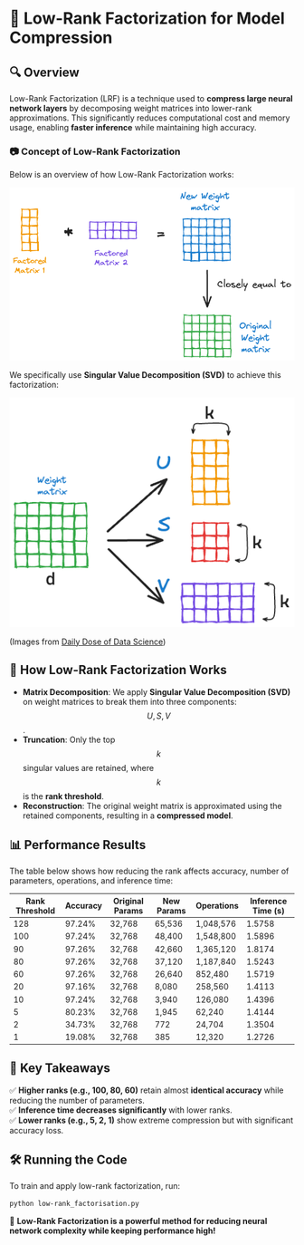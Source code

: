 # 🔢 Low-Rank Factorization for Model Compression

## 🔍 Overview

Low-Rank Factorization (LRF) is a technique used to **compress large neural network layers** by decomposing weight matrices into lower-rank approximations. This significantly reduces computational cost and memory usage, enabling **faster inference** while maintaining high accuracy.

### 📷 Concept of Low-Rank Factorization
Below is an overview of how Low-Rank Factorization works:

![Low-Rank Factorization](images/lrf.png)

We specifically use **Singular Value Decomposition (SVD)** to achieve this factorization:

![Singular Value Decomposition](images/svd.png)

(Images from [Daily Dose of Data Science](https://www.dailydoseofds.com/model-compression-a-critical-step-towards-efficient-machine-learning/))

## 🔬 How Low-Rank Factorization Works

- **Matrix Decomposition**: We apply **Singular Value Decomposition (SVD)** on weight matrices to break them into three components: $$ U, S, V $$.
- **Truncation**: Only the top  $$k$$ singular values are retained, where $$k$$ is the **rank threshold**.
- **Reconstruction**: The original weight matrix is approximated using the retained components, resulting in a **compressed model**.

## 📊 Performance Results

The table below shows how reducing the rank affects accuracy, number of parameters, operations, and inference time:

| Rank Threshold | Accuracy | Original Params | New Params | Operations | Inference Time (s) |
|---------------|------------|----------------|----------------|----------------|----------------|
| 128 | 97.24% | 32,768 | 65,536 | 1,048,576 | 1.5758 |
| 100 | 97.24% | 32,768 | 48,400 | 1,548,800 | 1.5896 |
| 90 | 97.26% | 32,768 | 42,660 | 1,365,120 | 1.8174 |
| 80 | 97.26% | 32,768 | 37,120 | 1,187,840 | 1.5243 |
| 60 | 97.26% | 32,768 | 26,640 | 852,480 | 1.5719 |
| 20 | 97.16% | 32,768 | 8,080 | 258,560 | 1.4113 |
| 10 | 97.24% | 32,768 | 3,940 | 126,080 | 1.4396 |
| 5 | 80.23% | 32,768 | 1,945 | 62,240 | 1.4144 |
| 2 | 34.73% | 32,768 | 772 | 24,704 | 1.3504 |
| 1 | 19.08% | 32,768 | 385 | 12,320 | 1.2726 |

## 📌 Key Takeaways
✅ **Higher ranks (e.g., 100, 80, 60)** retain almost **identical accuracy** while reducing the number of parameters.  
✅ **Inference time decreases significantly** with lower ranks.  
✅ **Lower ranks (e.g., 5, 2, 1)** show extreme compression but with significant accuracy loss.  


## 🛠 Running the Code

To train and apply low-rank factorization, run:
```bash
python low-rank_factorisation.py
```

🚀 **Low-Rank Factorization is a powerful method for reducing neural network complexity while keeping performance high!**

